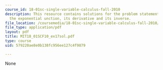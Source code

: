 ```yaml
---
course_id: 18-01sc-single-variable-calculus-fall-2010
description: This resource contains solutions for the problem statements related to
  the exponential unction, its derivative and its inverse.
file_location: /coursemedia/18-01sc-single-variable-calculus-fall-2010/579220ae8e0b138fc956ee127c4f9879_MIT18_01SCF10_ex17sol.pdf
file_type: application/pdf
layout: pdf
title: MIT18_01SCF10_ex17sol.pdf
type: course
uid: 579220ae8e0b138fc956ee127c4f9879

---
```

None